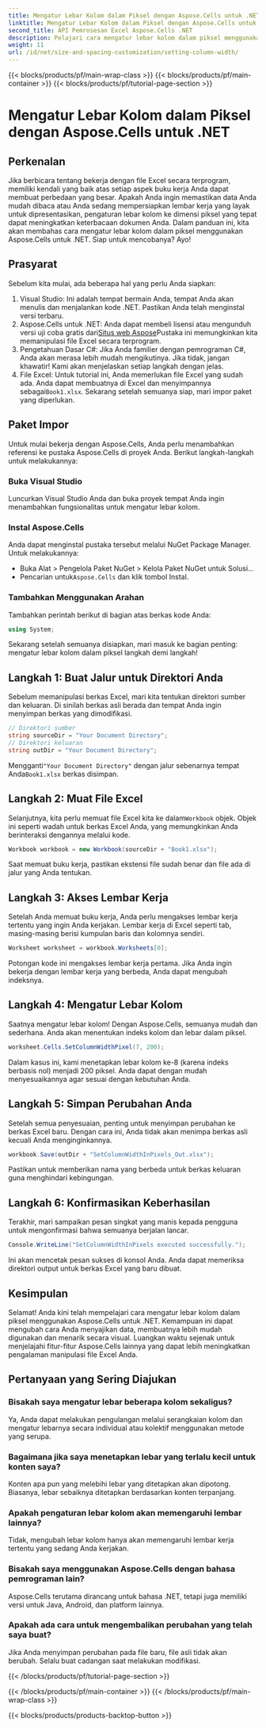 ```yaml
---
title: Mengatur Lebar Kolom dalam Piksel dengan Aspose.Cells untuk .NET
linktitle: Mengatur Lebar Kolom dalam Piksel dengan Aspose.Cells untuk .NET
second_title: API Pemrosesan Excel Aspose.Cells .NET
description: Pelajari cara mengatur lebar kolom dalam piksel menggunakan Aspose.Cells untuk .NET. Sempurnakan file Excel Anda dengan panduan langkah demi langkah yang mudah ini.
weight: 11
url: /id/net/size-and-spacing-customization/setting-column-width/
---
```


{{< blocks/products/pf/main-wrap-class >}}
{{< blocks/products/pf/main-container >}}
{{< blocks/products/pf/tutorial-page-section >}}

# Mengatur Lebar Kolom dalam Piksel dengan Aspose.Cells untuk .NET

## Perkenalan
Jika berbicara tentang bekerja dengan file Excel secara terprogram, memiliki kendali yang baik atas setiap aspek buku kerja Anda dapat membuat perbedaan yang besar. Apakah Anda ingin memastikan data Anda mudah dibaca atau Anda sedang mempersiapkan lembar kerja yang layak untuk dipresentasikan, pengaturan lebar kolom ke dimensi piksel yang tepat dapat meningkatkan keterbacaan dokumen Anda. Dalam panduan ini, kita akan membahas cara mengatur lebar kolom dalam piksel menggunakan Aspose.Cells untuk .NET. Siap untuk mencobanya? Ayo!
## Prasyarat
Sebelum kita mulai, ada beberapa hal yang perlu Anda siapkan:
1. Visual Studio: Ini adalah tempat bermain Anda, tempat Anda akan menulis dan menjalankan kode .NET. Pastikan Anda telah menginstal versi terbaru.
2.  Aspose.Cells untuk .NET: Anda dapat membeli lisensi atau mengunduh versi uji coba gratis dari[Situs web Aspose](https://releases.aspose.com/cells/net/)Pustaka ini memungkinkan kita memanipulasi file Excel secara terprogram.
3. Pengetahuan Dasar C#: Jika Anda familier dengan pemrograman C#, Anda akan merasa lebih mudah mengikutinya. Jika tidak, jangan khawatir! Kami akan menjelaskan setiap langkah dengan jelas.
4.  File Excel: Untuk tutorial ini, Anda memerlukan file Excel yang sudah ada. Anda dapat membuatnya di Excel dan menyimpannya sebagai`Book1.xlsx`.
Sekarang setelah semuanya siap, mari impor paket yang diperlukan.
## Paket Impor
Untuk mulai bekerja dengan Aspose.Cells, Anda perlu menambahkan referensi ke pustaka Aspose.Cells di proyek Anda. Berikut langkah-langkah untuk melakukannya:
### Buka Visual Studio
Luncurkan Visual Studio Anda dan buka proyek tempat Anda ingin menambahkan fungsionalitas untuk mengatur lebar kolom.
### Instal Aspose.Cells
Anda dapat menginstal pustaka tersebut melalui NuGet Package Manager. Untuk melakukannya:
- Buka Alat > Pengelola Paket NuGet > Kelola Paket NuGet untuk Solusi…
-  Pencarian untuk`Aspose.Cells` dan klik tombol Instal.
### Tambahkan Menggunakan Arahan
Tambahkan perintah berikut di bagian atas berkas kode Anda:
```csharp
using System;
```
Sekarang setelah semuanya disiapkan, mari masuk ke bagian penting: mengatur lebar kolom dalam piksel langkah demi langkah!
## Langkah 1: Buat Jalur untuk Direktori Anda
Sebelum memanipulasi berkas Excel, mari kita tentukan direktori sumber dan keluaran. Di sinilah berkas asli berada dan tempat Anda ingin menyimpan berkas yang dimodifikasi.
```csharp
// Direktori sumber
string sourceDir = "Your Document Directory";
// Direktori keluaran
string outDir = "Your Document Directory";
```
 Mengganti`"Your Document Directory"` dengan jalur sebenarnya tempat Anda`Book1.xlsx` berkas disimpan.
## Langkah 2: Muat File Excel
 Selanjutnya, kita perlu memuat file Excel kita ke dalam`Workbook` objek. Objek ini seperti wadah untuk berkas Excel Anda, yang memungkinkan Anda berinteraksi dengannya melalui kode.
```csharp
Workbook workbook = new Workbook(sourceDir + "Book1.xlsx");
```
Saat memuat buku kerja, pastikan ekstensi file sudah benar dan file ada di jalur yang Anda tentukan.
## Langkah 3: Akses Lembar Kerja
Setelah Anda memuat buku kerja, Anda perlu mengakses lembar kerja tertentu yang ingin Anda kerjakan. Lembar kerja di Excel seperti tab, masing-masing berisi kumpulan baris dan kolomnya sendiri.
```csharp
Worksheet worksheet = workbook.Worksheets[0];
```
Potongan kode ini mengakses lembar kerja pertama. Jika Anda ingin bekerja dengan lembar kerja yang berbeda, Anda dapat mengubah indeksnya.
## Langkah 4: Mengatur Lebar Kolom
Saatnya mengatur lebar kolom! Dengan Aspose.Cells, semuanya mudah dan sederhana. Anda akan menentukan indeks kolom dan lebar dalam piksel.
```csharp
worksheet.Cells.SetColumnWidthPixel(7, 200);
```
Dalam kasus ini, kami menetapkan lebar kolom ke-8 (karena indeks berbasis nol) menjadi 200 piksel. Anda dapat dengan mudah menyesuaikannya agar sesuai dengan kebutuhan Anda.
## Langkah 5: Simpan Perubahan Anda
Setelah semua penyesuaian, penting untuk menyimpan perubahan ke berkas Excel baru. Dengan cara ini, Anda tidak akan menimpa berkas asli kecuali Anda menginginkannya.
```csharp
workbook.Save(outDir + "SetColumnWidthInPixels_Out.xlsx");
```
Pastikan untuk memberikan nama yang berbeda untuk berkas keluaran guna menghindari kebingungan.
## Langkah 6: Konfirmasikan Keberhasilan
Terakhir, mari sampaikan pesan singkat yang manis kepada pengguna untuk mengonfirmasi bahwa semuanya berjalan lancar.
```csharp
Console.WriteLine("SetColumnWidthInPixels executed successfully.");
```
Ini akan mencetak pesan sukses di konsol Anda. Anda dapat memeriksa direktori output untuk berkas Excel yang baru dibuat.
## Kesimpulan
Selamat! Anda kini telah mempelajari cara mengatur lebar kolom dalam piksel menggunakan Aspose.Cells untuk .NET. Kemampuan ini dapat mengubah cara Anda menyajikan data, membuatnya lebih mudah digunakan dan menarik secara visual. Luangkan waktu sejenak untuk menjelajahi fitur-fitur Aspose.Cells lainnya yang dapat lebih meningkatkan pengalaman manipulasi file Excel Anda.
## Pertanyaan yang Sering Diajukan
### Bisakah saya mengatur lebar beberapa kolom sekaligus?
Ya, Anda dapat melakukan pengulangan melalui serangkaian kolom dan mengatur lebarnya secara individual atau kolektif menggunakan metode yang serupa.
### Bagaimana jika saya menetapkan lebar yang terlalu kecil untuk konten saya?
Konten apa pun yang melebihi lebar yang ditetapkan akan dipotong. Biasanya, lebar sebaiknya ditetapkan berdasarkan konten terpanjang.
### Apakah pengaturan lebar kolom akan memengaruhi lembar lainnya?
Tidak, mengubah lebar kolom hanya akan memengaruhi lembar kerja tertentu yang sedang Anda kerjakan.
### Bisakah saya menggunakan Aspose.Cells dengan bahasa pemrograman lain?
Aspose.Cells terutama dirancang untuk bahasa .NET, tetapi juga memiliki versi untuk Java, Android, dan platform lainnya.
### Apakah ada cara untuk mengembalikan perubahan yang telah saya buat?
Jika Anda menyimpan perubahan pada file baru, file asli tidak akan berubah. Selalu buat cadangan saat melakukan modifikasi.

{{< /blocks/products/pf/tutorial-page-section >}}

{{< /blocks/products/pf/main-container >}}
{{< /blocks/products/pf/main-wrap-class >}}

{{< blocks/products/products-backtop-button >}}
